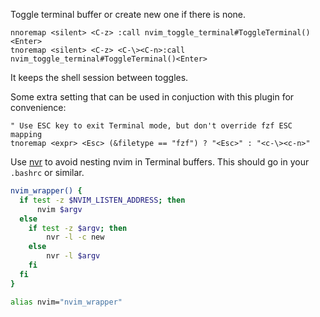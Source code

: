 Toggle terminal buffer or create new one if there is none.

```vim
nnoremap <silent> <C-z> :call nvim_toggle_terminal#ToggleTerminal()<Enter>
tnoremap <silent> <C-z> <C-\><C-n>:call nvim_toggle_terminal#ToggleTerminal()<Enter>
```

It keeps the shell session between toggles.

Some extra setting that can be used in conjuction with this plugin for convenience:

```vim
" Use ESC key to exit Terminal mode, but don't override fzf ESC mapping
tnoremap <expr> <Esc> (&filetype == "fzf") ? "<Esc>" : "<c-\><c-n>"
```

Use [nvr](https://github.com/mhinz/neovim-remote) to avoid nesting nvim in Terminal buffers. This should go in your `.bashrc` or similar.

```bash
nvim_wrapper() {
  if test -z $NVIM_LISTEN_ADDRESS; then
      nvim $argv
  else
    if test -z $argv; then
        nvr -l -c new
    else
        nvr -l $argv
    fi
  fi
}

alias nvim="nvim_wrapper"
```
